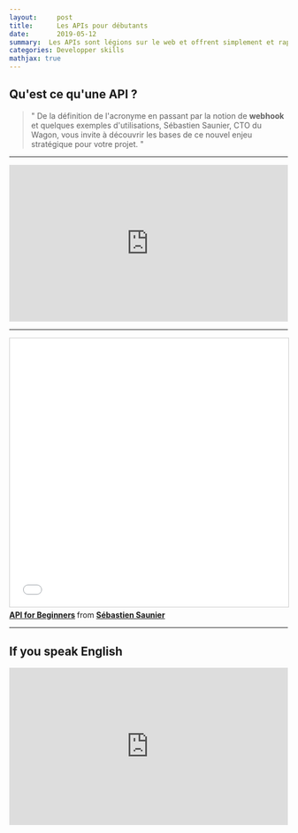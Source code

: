 ```yaml
---
layout:     post
title:      Les APIs pour débutants
date:       2019-05-12
summary:  Les APIs sont légions sur le web et offrent simplement et rapidement la possibilité de démultiplier la force de vos applications. 
categories: Developper skills
mathjax: true
---
```

## Qu'est ce qu'une API ?


>" De la définition de l'acronyme en passant par la notion de **webhook** et quelques exemples d'utilisations, Sébastien Saunier, CTO du Wagon, vous invite à découvrir les bases de ce nouvel enjeu stratégique pour votre projet. "


---
<style>.embed-container { position: relative; padding-bottom: 56.25%; height: 0; overflow: hidden; max-width: 100%; } .embed-container iframe, .embed-container object, .embed-container embed { position: absolute; top: 0; left: 0; width: 100%; height: 100%; }</style><div class='embed-container'><iframe src='https://www.youtube.com/embed/0FQ6w4CO5Nw' frameborder='0' allowfullscreen></iframe></div>

---

<iframe src="//www.slideshare.net/slideshow/embed_code/key/bbHmblJKTd5sVx" width="595" height="485" frameborder="0" marginwidth="0" marginheight="0" scrolling="no" style="border:1px solid #CCC; border-width:1px; margin-bottom:5px; max-width: 100%;" allowfullscreen> </iframe> <div style="margin-bottom:5px"> <strong> <a href="//www.slideshare.net/ssaunier/api-for-beginners" title="API for Beginners" target="_blank">API for Beginners</a> </strong> from <strong><a href="https://www.slideshare.net/ssaunier" target="_blank">Sébastien Saunier</a></strong> </div>

---

## If you speak English

<style>.embed-container { position: relative; padding-bottom: 56.25%; height: 0; overflow: hidden; max-width: 100%; } .embed-container iframe, .embed-container object, .embed-container embed { position: absolute; top: 0; left: 0; width: 100%; height: 100%; }</style><div class='embed-container'><iframe src='https://www.youtube.com/embed/oBW_VNg4qD0' frameborder='0' allowfullscreen></iframe></div>